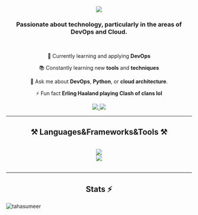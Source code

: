 <h1 align="center">
    <img src="https://readme-typing-svg.herokuapp.com?font=Roboto+Black&size=35&center=true&vCenter=true&width=500&height=70&duration=4000&pause=1000&color=8A2BE2&lines=Hello!+👋;I'm+Taha+Sumeer!;" />
</h1>


<h3 align="center">Passionate about technology, particularly in the areas of DevOps and Cloud.</h3>

<br/>

<div align="center">
 
 🔭 Currently learning and applying **DevOps**
 
 📚 Constantly learning new **tools** and **techniques**

💬 Ask me about **DevOps**, **Python**, or **cloud architecture**.

⚡ Fun fact **Erling Haaland playing Clash of clans lol**

 </div>
 
<div align="center"> 
  <a href="mailto:itahasumeeer@gmail.com">
    <img src="https://img.shields.io/badge/Gmail-333333?style=for-the-badge&logo=gmail&logoColor=red" />
  </a>
  <a href="https://www.linkedin.com/in/taha-sumeer-uz-zaman/" target="_blank">
    <img src="https://img.shields.io/badge/LinkedIn-0077B5?style=for-the-badge&logo=linkedin&logoColor=white" target="_blank" />
  </a>
 
</div>

 <hr/>
 
<h2 align="center">⚒️ Languages&Frameworks&Tools ⚒️</h2>
<br/>
<div align="center">
    <img src="https://skillicons.dev/icons?i=linux,git,python,html,css,flask,vscode,github,aws" /><br>
    <img src="https://skillicons.dev/icons?i=jenkins,docker,kubernetes,terraform,ansible,grafana" /><br>
</div>

<br/>
<hr/>

<h2 align="center">Stats ⚡</h2>

<p align="center">
</p>

<p><img align="center" src="https://github-readme-streak-stats.herokuapp.com/?user=tahasumeer&" alt="tahasumeer" /></p>
    

